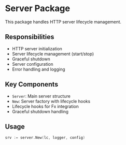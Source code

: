 # Server Package

This package handles HTTP server lifecycle management.

## Responsibilities
- HTTP server initialization
- Server lifecycle management (start/stop)
- Graceful shutdown
- Server configuration
- Error handling and logging

## Key Components
- `Server`: Main server structure
- `New`: Server factory with lifecycle hooks
- Lifecycle hooks for Fx integration
- Graceful shutdown handling

## Usage
```go
srv := server.New(lc, logger, config)
``` 